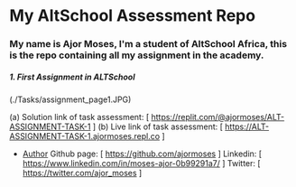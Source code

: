 # My AltSchool Assessment Repo

### My name is Ajor Moses, I'm a student of AltSchool Africa, this is the repo containing all my assignment in the academy.

##### 1. First Assignment in ALTSchool

(./Tasks/assignment_page1.JPG)

(a) Solution link of task assessment: [ https://replit.com/@ajormoses/ALT-ASSIGNMENT-TASK-1 ]
(b) Live link of task assessment: [ https://ALT-ASSIGNMENT-TASK-1.ajormoses.repl.co ]

- [Author](#author)
  Github page: [ https://github.com/ajormoses ]
  Linkedin: [ https://www.linkedin.com/in/moses-ajor-0b99291a7/ ]
  Twitter: [ https://twitter.com/ajor_moses ]
